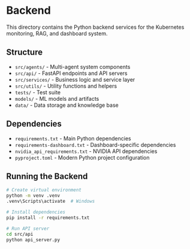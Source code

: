 # Backend

This directory contains the Python backend services for the Kubernetes monitoring, RAG, and dashboard system.

## Structure

- `src/agents/` - Multi-agent system components
- `src/api/` - FastAPI endpoints and API servers
- `src/services/` - Business logic and service layer
- `src/utils/` - Utility functions and helpers
- `tests/` - Test suite
- `models/` - ML models and artifacts
- `data/` - Data storage and knowledge base

## Dependencies

- `requirements.txt` - Main Python dependencies
- `requirements-dashboard.txt` - Dashboard-specific dependencies
- `nvidia_api_requirements.txt` - NVIDIA API dependencies
- `pyproject.toml` - Modern Python project configuration

## Running the Backend

```bash
# Create virtual environment
python -m venv .venv
.venv\Scripts\activate  # Windows

# Install dependencies
pip install -r requirements.txt

# Run API server
cd src/api
python api_server.py
```
